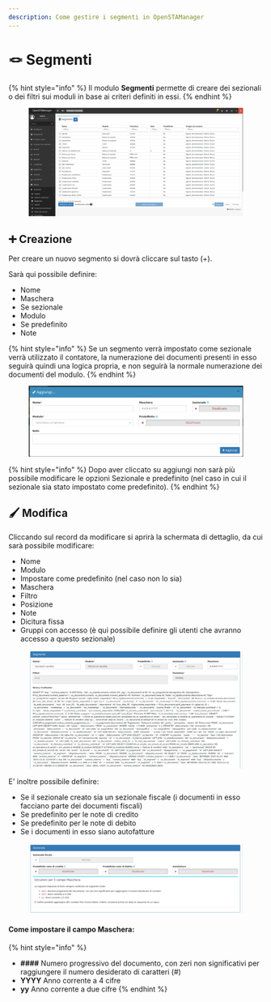 ```yaml
---
description: Come gestire i segmenti in OpenSTAManager
---
```


# 🪢 Segmenti

{% hint style="info" %}
Il modulo **Segmenti** permette di creare dei sezionali o dei filtri sui moduli in base ai criteri definiti in essi.
{% endhint %}

<figure><img src="../../../.gitbook/assets/immagine (748).png" alt=""><figcaption></figcaption></figure>

## ➕ Creazione

Per creare un nuovo segmento si dovrà cliccare sul tasto (+).

Sarà qui possibile definire:

* Nome
* Maschera
* Se sezionale
* Modulo
* Se predefinito
* Note

{% hint style="info" %}
Se un segmento verrà impostato come sezionale verrà utilizzato il contatore, la numerazione dei documenti presenti in esso seguirà quindi una logica propria, e non seguirà la normale numerazione dei documenti del modulo.&#x20;
{% endhint %}

<figure><img src="../../../.gitbook/assets/immagine (749).png" alt=""><figcaption></figcaption></figure>

{% hint style="info" %}
Dopo aver cliccato su aggiungi non sarà più possibile modificare le opzioni Sezionale e predefinito (nel caso in cui il sezionale sia stato impostato come predefinito).
{% endhint %}

## 🖌️ Modifica

Cliccando sul record da modificare si aprirà la schermata di dettaglio, da cui sarà possibile modificare:

* Nome
* Modulo
* Impostare come predefinito (nel caso non lo sia)
* Maschera
* Filtro
* Posizione
* Note
* Dicitura fissa
* Gruppi con accesso (è qui possibile definire gli utenti che avranno accesso a questo sezionale)

<figure><img src="../../../.gitbook/assets/immagine (750).png" alt=""><figcaption></figcaption></figure>

E' inoltre possibile definire:

* Se il sezionale creato sia un sezionale fiscale (i documenti in esso facciano parte dei documenti fiscali)
* Se predefinito per le note di credito
* Se predefinito per le note di debito
* Se i documenti in esso siano autofatture

<figure><img src="../../../.gitbook/assets/immagine (751).png" alt=""><figcaption></figcaption></figure>

#### Come impostare il campo Maschera:

{% hint style="info" %}
* **####** Numero progressivo del documento, con zeri non significativi per raggiungere il numero desiderato di caratteri (#)
* **YYYY** Anno corrente a 4 cifre
* **yy** Anno corrente a due cifre
{% endhint %}

